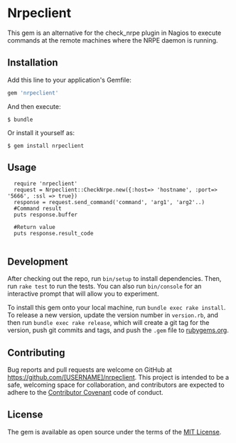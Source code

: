 # Nrpeclient

This gem is an alternative for the check_nrpe plugin in Nagios to execute commands at the remote machines where the NRPE daemon is running.

## Installation

Add this line to your application's Gemfile:

```ruby
gem 'nrpeclient'
```

And then execute:

    $ bundle

Or install it yourself as:

    $ gem install nrpeclient

## Usage

```
  require 'nrpeclient'
  request = Nrpeclient::CheckNrpe.new({:host=> 'hostname', :port=> '5666', :ssl => true})
  response = request.send_command('command', 'arg1', 'arg2'..)
  #Command result
  puts response.buffer

  #Return value
  puts response.result_code


```
## Development

After checking out the repo, run `bin/setup` to install dependencies. Then, run `rake test` to run the tests. You can also run `bin/console` for an interactive prompt that will allow you to experiment.

To install this gem onto your local machine, run `bundle exec rake install`. To release a new version, update the version number in `version.rb`, and then run `bundle exec rake release`, which will create a git tag for the version, push git commits and tags, and push the `.gem` file to [rubygems.org](https://rubygems.org).

## Contributing

Bug reports and pull requests are welcome on GitHub at https://github.com/[USERNAME]/nrpeclient. This project is intended to be a safe, welcoming space for collaboration, and contributors are expected to adhere to the [Contributor Covenant](contributor-covenant.org) code of conduct.


## License

The gem is available as open source under the terms of the [MIT License](http://opensource.org/licenses/MIT).
